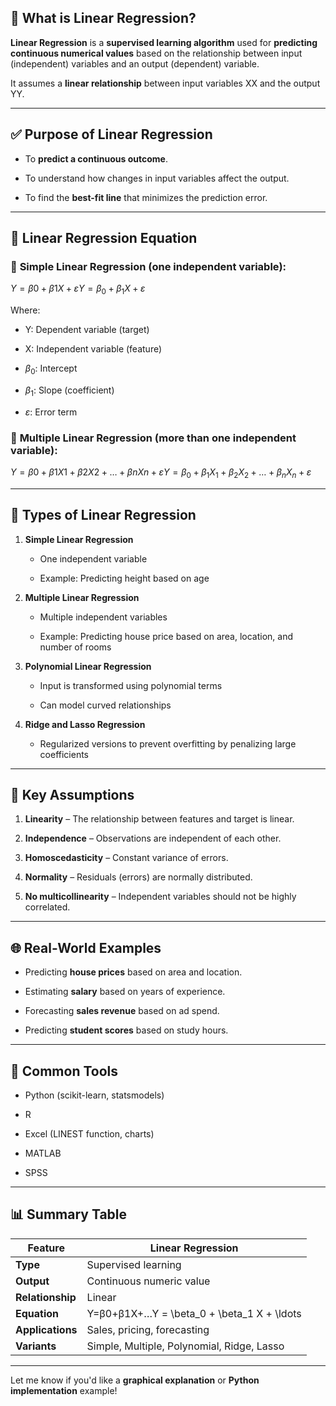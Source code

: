 ## 📘 **What is Linear Regression?**

**Linear Regression** is a **supervised learning algorithm** used for **predicting continuous numerical values** based on the relationship between input (independent) variables and an output (dependent) variable.

It assumes a **linear relationship** between input variables XX and the output YY.

---

## ✅ **Purpose of Linear Regression**

- To **predict a continuous outcome**.
    
- To understand how changes in input variables affect the output.
    
- To find the **best-fit line** that minimizes the prediction error.
    

---

## 🧮 **Linear Regression Equation**

### 🔹 **Simple Linear Regression** (one independent variable):

$Y=β0+β1X+εY = \beta_0 + \beta_1 X + \varepsilon$

Where:

- Y: Dependent variable (target)
    
- X: Independent variable (feature)
    
- $\beta_0$: Intercept
    
- $\beta_1$: Slope (coefficient)
    
- $\varepsilon$: Error term
    

### 🔹 **Multiple Linear Regression** (more than one independent variable):

$Y=β0+β1X1+β2X2+…+βnXn+εY = \beta_0 + \beta_1 X_1 + \beta_2 X_2 + \ldots + \beta_n X_n + \varepsilon$

---

## 🧠 **Types of Linear Regression**

1. **Simple Linear Regression**
    
    - One independent variable
        
    - Example: Predicting height based on age
        
2. **Multiple Linear Regression**
    
    - Multiple independent variables
        
    - Example: Predicting house price based on area, location, and number of rooms
        
3. **Polynomial Linear Regression**
    
    - Input is transformed using polynomial terms
        
    - Can model curved relationships
        
4. **Ridge and Lasso Regression**
    
    - Regularized versions to prevent overfitting by penalizing large coefficients
        

---

## 📌 **Key Assumptions**

1. **Linearity** – The relationship between features and target is linear.
    
2. **Independence** – Observations are independent of each other.
    
3. **Homoscedasticity** – Constant variance of errors.
    
4. **Normality** – Residuals (errors) are normally distributed.
    
5. **No multicollinearity** – Independent variables should not be highly correlated.
    

---

## 🌐 **Real-World Examples**

- Predicting **house prices** based on area and location.
    
- Estimating **salary** based on years of experience.
    
- Forecasting **sales revenue** based on ad spend.
    
- Predicting **student scores** based on study hours.
    

---

## 🧪 **Common Tools**

- Python (scikit-learn, statsmodels)
    
- R
    
- Excel (LINEST function, charts)
    
- MATLAB
    
- SPSS
    

---

## 📊 Summary Table

|Feature|Linear Regression|
|---|---|
|**Type**|Supervised learning|
|**Output**|Continuous numeric value|
|**Relationship**|Linear|
|**Equation**|Y=β0+β1X+…Y = \beta_0 + \beta_1 X + \ldots|
|**Applications**|Sales, pricing, forecasting|
|**Variants**|Simple, Multiple, Polynomial, Ridge, Lasso|

---

Let me know if you'd like a **graphical explanation** or **Python implementation** example!